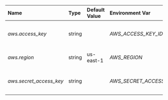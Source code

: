 | Name | Type | Default Value | Environment Var | Description |
 | :--- | :--- | :--- | :--- | :--- |
 | *aws.access_key* | string |  | _AWS_ACCESS_KEY_ID_ | *Secure* The access key to use for AWS |
| *aws.region* | string | us-east-1 | _AWS_REGION_ | This is the aws region to use  |
| *aws.secret_access_key* | string |  | _AWS_SECRET_ACCESS_KEY_ | *Secure* This is the aws secret to use |
